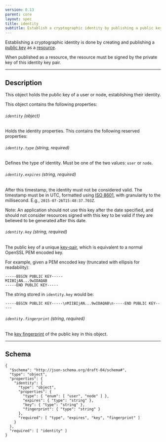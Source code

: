 ```yaml
---
version: 0.13
parent: core
layout: spec
title: identity
subtitle: Establish a cryptographic identity by publishing a public key.
---
```



Establishing a cryptographic identity is done by creating and publishing
a [public key](../cryptography) as a [resource](../../journal/resource).

When published as a resource, the resource must be signed by the private
key of this identity key pair. 

---

## Description

This object holds the public key of a user or node, establishing their identity.

This object contains the following properties:

###### `identity` *(object)*

Holds the identity properties. This contains the following reserved properties:

###### `identity.type` *(string, required)*

Defines the type of identity. Must be one of the two values: `user` or `node`.

###### `identity.expires` *(string, required)*

After this timestamp, the identity must not be considered valid. The timestamp must
be in UTC, formatted using [ISO 8601](https://en.wikipedia.org/wiki/ISO_8601), with
granularity to the millisecond. E.g., `2015-07-26T15:48:37.703Z`.

Note: An application should not use this key after the date specified, and should
not consider resources signed with this key to be valid if they are believed to
be generated after this date.

###### `identity.key` *(string, required)*

The public key of a unique [key-pair](../cryptography#keys), which is
equivalent to a normal OpenSSL PEM encoded key.

For example, given a PEM encoded key (truncated with ellipsis
for readability):

	-----BEGIN PUBLIC KEY-----
	MIIBIjAN...9wIDAQAB
	-----END PUBLIC KEY-----

The string stored in `identity.key` would be:

	-----BEGIN PUBLIC KEY-----\nMIIBIjAN...9wIDAQAB\n-----END PUBLIC KEY-----

###### `identity.fingerprint` *(string, required)*

The [key fingerprint](../cryptography#key-fingerprint) of the public key
in this object.

---

## Schema

	{
	  "$schema": "http://json-schema.org/draft-04/schema#",
	  "type": "object",
	  "properties": {
	    "identity": {
	      "type": "object",
	      "properties": {
	        "type": { "enum": [ "user", "node" ] },
	        "expires": { "type": "string" },
	        "key": { "type": "string" },
	        "fingerprint": { "type": "string" }
	      },
	      "required": [ "type", "expires", "key", "fingerprint" ]
	    }
	  },
	  "required": [ "identity" ]
	}


[w_iso8601]: https://en.wikipedia.org/wiki/ISO_8601
[base64]: https://tools.ietf.org/html/rfc4648#section-5
